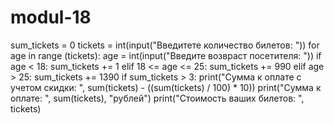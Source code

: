 # modul-18
sum_tickets = 0
tickets = int(input("Введитете количество билетов: "))
for age in range (tickets):
    age = int(input("Введите возвраст посетителя: "))
        if age < 18:
        sum_tickets += 1
    elif 18 <= age <= 25:
        sum_tickets += 990
    elif age > 25:
        sum_tickets += 1390
    if sum_tickets > 3:
        print("Сумма к оплате с учетом скидки: ", sum(tickets) - ((sum(tickets) / 100) * 10))
        print("Сумма к оплате: ", sum(tickets), "рублей")
        print("Стоимость ваших билетов: ", tickets)
